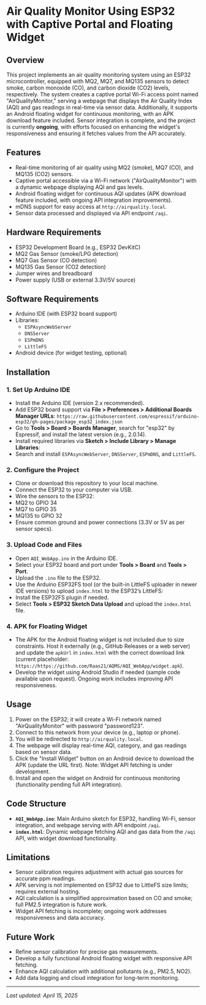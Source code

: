 # Air Quality Monitor Using ESP32 with Captive Portal and Floating Widget

## Overview
This project implements an air quality monitoring system using an ESP32 microcontroller, equipped with MQ2, MQ7, and MQ135 sensors to detect smoke, carbon monoxide (CO), and carbon dioxide (CO2) levels, respectively. The system creates a captive portal Wi-Fi access point named "AirQualityMonitor," serving a webpage that displays the Air Quality Index (AQI) and gas readings in real-time via sensor data. Additionally, it supports an Android floating widget for continuous monitoring, with an APK download feature included. Sensor integration is complete, and the project is currently **ongoing**, with efforts focused on enhancing the widget's responsiveness and ensuring it fetches values from the API accurately.

## Features
- Real-time monitoring of air quality using MQ2 (smoke), MQ7 (CO), and MQ135 (CO2) sensors.
- Captive portal accessible via a Wi-Fi network ("AirQualityMonitor") with a dynamic webpage displaying AQI and gas levels.
- Android floating widget for continuous AQI updates (APK download feature included, with ongoing API integration improvements).
- mDNS support for easy access at `http://airquality.local`.
- Sensor data processed and displayed via API endpoint `/aqi`.

## Hardware Requirements
- ESP32 Development Board (e.g., ESP32 DevKitC)
- MQ2 Gas Sensor (smoke/LPG detection)
- MQ7 Gas Sensor (CO detection)
- MQ135 Gas Sensor (CO2 detection)
- Jumper wires and breadboard
- Power supply (USB or external 3.3V/5V source)

## Software Requirements
- Arduino IDE (with ESP32 board support)
- Libraries:
  - `ESPAsyncWebServer`
  - `DNSServer`
  - `ESPmDNS`
  - `LittleFS`
- Android device (for widget testing, optional)

## Installation

### 1. Set Up Arduino IDE
- Install the Arduino IDE (version 2.x recommended).
- Add ESP32 board support via **File > Preferences > Additional Boards Manager URLs**: `https://raw.githubusercontent.com/espressif/arduino-esp32/gh-pages/package_esp32_index.json`
- Go to **Tools > Board > Boards Manager**, search for "esp32" by Espressif, and install the latest version (e.g., 2.0.14).
- Install required libraries via **Sketch > Include Library > Manage Libraries**:
- Search and install `ESPAsyncWebServer`, `DNSServer`, `ESPmDNS`, and `LittleFS`.

### 2. Configure the Project
- Clone or download this repository to your local machine.
- Connect the ESP32 to your computer via USB.
- Wire the sensors to the ESP32:
- MQ2 to GPIO 34
- MQ7 to GPIO 35
- MQ135 to GPIO 32
- Ensure common ground and power connections (3.3V or 5V as per sensor specs).

### 3. Upload Code and Files
- Open `AQI_WebApp.ino` in the Arduino IDE.
- Select your ESP32 board and port under **Tools > Board** and **Tools > Port**.
- Upload the `.ino` file to the ESP32.
- Use the Arduino ESP32FS tool (or the built-in LittleFS uploader in newer IDE versions) to upload `index.html` to the ESP32’s LittleFS:
- Install the ESP32FS plugin if needed.
- Select **Tools > ESP32 Sketch Data Upload** and upload the `index.html` file.

### 4. APK for Floating Widget
- The APK for the Android floating widget is not included due to size constraints. Host it externally (e.g., GitHub Releases or a web server) and update the `apkUrl` in `index.html` with the correct download link (current placeholder: `https://https://github.com/Raas21/AQMS/AQI_WebApp/widget.apk`).
- Develop the widget using Android Studio if needed (sample code available upon request). Ongoing work includes improving API responsiveness.

## Usage
1. Power on the ESP32; it will create a Wi-Fi network named "AirQualityMonitor" with password "password123".
2. Connect to this network from your device (e.g., laptop or phone).
3. You will be redirected to `http://airquality.local`.
4. The webpage will display real-time AQI, category, and gas readings based on sensor data.
5. Click the "Install Widget" button on an Android device to download the APK (update the URL first). Note: Widget API fetching is under development.
6. Install and open the widget on Android for continuous monitoring (functionality pending full API integration).

## Code Structure
- **`AQI_WebApp.ino`**: Main Arduino sketch for ESP32, handling Wi-Fi, sensor integration, and webpage serving with API endpoint `/aqi`.
- **`index.html`**: Dynamic webpage fetching AQI and gas data from the `/aqi` API, with widget download functionality.

## Limitations
- Sensor calibration requires adjustment with actual gas sources for accurate ppm readings.
- APK serving is not implemented on ESP32 due to LittleFS size limits; requires external hosting.
- AQI calculation is a simplified approximation based on CO and smoke; full PM2.5 integration is future work.
- Widget API fetching is incomplete; ongoing work addresses responsiveness and data accuracy.

## Future Work
- Refine sensor calibration for precise gas measurements.
- Develop a fully functional Android floating widget with responsive API fetching.
- Enhance AQI calculation with additional pollutants (e.g., PM2.5, NO2).
- Add data logging and cloud integration for long-term monitoring.

---
*Last updated: April 15, 2025*
